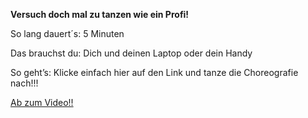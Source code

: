 **Versuch doch mal zu tanzen wie ein Profi!**

So lang dauert´s: 5 Minuten

Das brauchst du: Dich und deinen Laptop oder dein Handy

So geht’s: Klicke einfach hier auf den Link und tanze die Choreografie nach!!!

[Ab zum Video!!](https://www.youtube.com/watch?v=G74_o_43_RQ)
